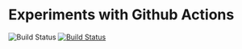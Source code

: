 # Experiments with Github Actions

![Build Status](https://github.com/john-tipper/github-actions-test/workflows/cicd/badge.svg)
[![Build Status](https://github.com/john-tipper/github-actions-test/workflows/cicd/badge.svg)](https://github.com/john-tipper/github-actions-test/actions)

